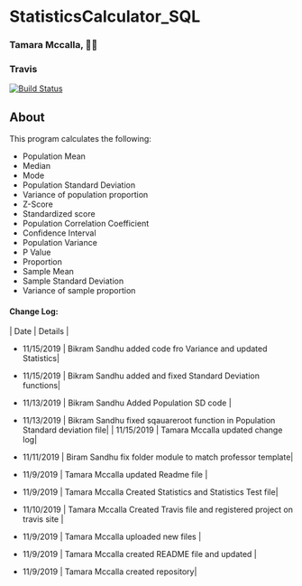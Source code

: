

# StatisticsCalculator_SQL


  
### Tamara Mccalla, :woman_student:


### Travis 
[![Build Status](https://travis-ci.com/tmccalla777/StatCaculator-Miniproject2.svg?branch=master)](https://travis-ci.com/tmccalla777/StatCaculator-Miniproject2)

## About 
This program calculates the following:

- Population Mean
- Median
- Mode
- Population Standard Deviation
- Variance of population proportion
- Z-Score
- Standardized score
- Population Correlation Coefficient
- Confidence Interval
- Population Variance
- P Value
- Proportion
- Sample Mean
- Sample Standard Deviation
- Variance of sample proportion


#### Change Log:
|  Date  | Details  |  

- 11/15/2019 | Bikram Sandhu added code fro Variance and updated Statistics|

-  11/15/2019 | Bikram Sandhu added and fixed Standard Deviation functions|

- 11/13/2019 | Bikram Sandhu Added Population SD code |

-  11/13/2019 | Bikram Sandhu fixed sqauareroot function in Population Standard deviation file|
|  11/15/2019 | Tamara Mccalla updated change log|

-  11/11/2019 | Biram Sandhu fix folder module to match professor template|
-  11/9/2019  | Tamara Mccalla updated Readme file | 

- 11/9/2019  | Tamara Mccalla Created Statistics and Statistics Test file|  

-  11/10/2019 | Tamara Mccalla Created Travis file and registered project on travis site |  
-  11/9/2019  | Tamara Mccalla uploaded new files | 
 
-  11/9/2019  | Tamara Mccalla created README file and updated | 

-  11/9/2019  | Tamara Mccalla  created repository|  
